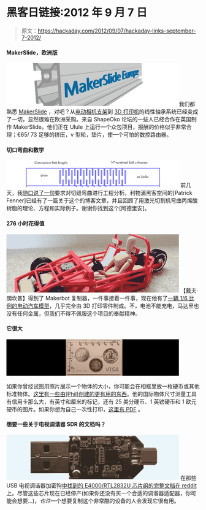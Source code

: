 # 黑客日链接:2012 年 9 月 7 日

> 原文：<https://hackaday.com/2012/09/07/hackaday-links-september-7-2012/>

#### MakerSlide，欧洲版

![](img/59bb853e4e6e1e53aa90d3413ac7ba31.png "slide")我们都熟悉 [MakerSlide](http://hackaday.com/2011/05/10/open-source-linear-bearing-system/) ，对吧？从[电动相机支架](http://hackaday.com/2011/12/20/motorized-camera-mount-unexpectedly-popular-for-cnc-aimed-hardware/)到 [3D 打印机](http://hackaday.com/2012/02/08/yet-another-3d-printer/)的线性轴承系统已经变成了一切，显然很难在欧洲采购。来自 ShapeOko 论坛的一些人已经合作在英国制作 MakerSlide。他们正在 Ulule 上运行一个众包项目，报酬的价格似乎非常合理；€65/ 73 足够的挤压，v 型轮，垫片，使一个可怕的数控路由器。

#### 切口弯曲和数学

[![](img/ab2177be63ecddbe8de13287801e9192.png "kerf")](http://hackaday.com/wp-content/uploads/2012/09/kerf.png) 前几天，我[随口说了一句](http://hackaday.com/2012/09/04/playing-around-with-kerf-bending/)要求对切缝弯曲进行工程分析。利物浦黑客空间的[Patrick Fenner]已经有了一篇关于这个的博客文章，并且回顾了用激光切割机弯曲丙烯酸树脂的理论、方程和实际例子。谢谢你找到这个[阿德里安]。

#### 276 小时花得值

[![](img/4bff8b445e8ff47f1b3d33c88aa30efc.png "car")](http://hackaday.com/wp-content/uploads/2012/09/car.jpg) 【戴夫·朗坎普】得到了 Makerbot 复制器，一件事接着一件事，现在他有了[一辆 1/6 比例的电动汽车模型](http://thetinkersworkshop.blogspot.com/2012/08/the-makerbot-16th-scale-electric-car.html)，几乎完全由 3D 打印零件制成。不，电池不能充电，马达里也没有任何金属，但我们不得不佩服这个项目的奉献精神。

#### 它很大

[![](img/839df6b247f4aea422f5b770aad39a78.png "sizing")](http://hackaday.com/wp-content/uploads/2012/09/sizing.jpg)

如果你曾经试图用照片展示一个物体的大小，你可能会在相框里放一枚硬币或其他标准物体。[这里有一些由[Phil]创建的更有用的东西](http://blog.jgc.org/2012/01/international-object-sizing-tool.html)。他的国际物体尺寸测量工具有信用卡那么大，有英寸和厘米的标记，还有 25 美分硬币、1 英镑硬币和 1 欧元硬币的图片。如果你想为自己一次性打印，[这里有 PDF](http://www.mediafire.com/?4t9ydg94m26i4xt) 。

#### 想要一些关于电视调谐器 SDR 的文档吗？

[![](img/dec99e10dc5a396a4a6b0c9079abbd7c.png "sdr")](http://hackaday.com/wp-content/uploads/2012/09/sdr.jpg) 在那些 USB 电视调谐器加密狗[中找到的 E4000/RTL2832U 芯片组的完整文档在 reddit](http://www.reddit.com/r/RTLSDR/comments/yn0as/full_e4000_docs_available_including_datasheet/) 上。尽管这些芯片现在已经停产(如果你还没有买一个合适的调谐器适配器，你可能会想要…)，*也许*一个想要复制这个非常酷的设备的人会发现它很有用。